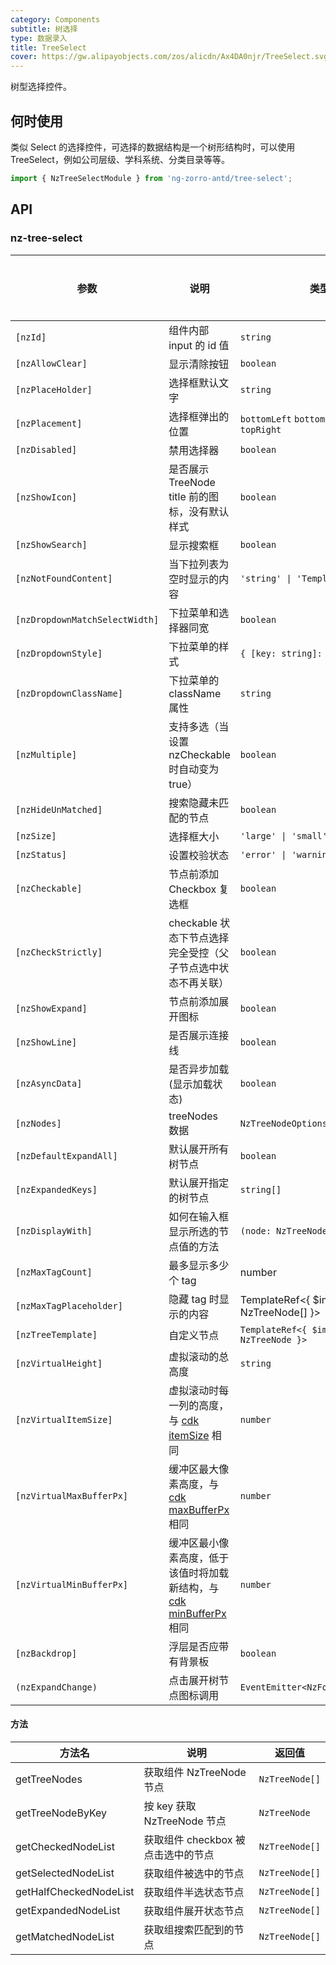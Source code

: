 ```yaml
---
category: Components
subtitle: 树选择
type: 数据录入
title: TreeSelect
cover: https://gw.alipayobjects.com/zos/alicdn/Ax4DA0njr/TreeSelect.svg
---
```


树型选择控件。

## 何时使用

类似 Select 的选择控件，可选择的数据结构是一个树形结构时，可以使用 TreeSelect，例如公司层级、学科系统、分类目录等等。

```ts
import { NzTreeSelectModule } from 'ng-zorro-antd/tree-select';
```

## API

### nz-tree-select

| 参数                             | 说明                                                                                          | 类型                                              | 默认值                                | 全局配置 |
|--------------------------------|---------------------------------------------------------------------------------------------|-------------------------------------------------|------------------------------------|------|
| `[nzId]`                       | 组件内部 input 的 id 值                                                                           | `string`                                        | -                                  |
| `[nzAllowClear]`               | 显示清除按钮                                                                                      | `boolean`                                       | `false`                            |
| `[nzPlaceHolder]`              | 选择框默认文字                                                                                     | `string`                                        | -                                  |
| `[nzPlacement]`                | 选择框弹出的位置                                                                                    | `bottomLeft` `bottomRight` `topLeft` `topRight` | bottomLeft                         |
| `[nzDisabled]`                 | 禁用选择器                                                                                       | `boolean`                                       | `false`                            |
| `[nzShowIcon]`                 | 是否展示 TreeNode title 前的图标，没有默认样式                                                             | `boolean`                                       | `false`                            | ✅    |
| `[nzShowSearch]`               | 显示搜索框                                                                                       | `boolean`                                       | `false`                            |
| `[nzNotFoundContent]`          | 当下拉列表为空时显示的内容                                                                               | `'string' \| 'TemplateRef<void>'`               | -                                  |
| `[nzDropdownMatchSelectWidth]` | 下拉菜单和选择器同宽                                                                                  | `boolean`                                       | `true`                             | ✅    |
| `[nzDropdownStyle]`            | 下拉菜单的样式                                                                                     | `{ [key: string]: string; }`                    | -                                  |
| `[nzDropdownClassName]`        | 下拉菜单的 className 属性                                                                          | `string`                                        | -                                  |
| `[nzMultiple]`                 | 支持多选（当设置 nzCheckable 时自动变为 true）                                                            | `boolean`                                       | `false`                            |
| `[nzHideUnMatched]`            | 搜索隐藏未匹配的节点                                                                                  | `boolean`                                       | `false`                            | ✅    |
| `[nzSize]`                     | 选择框大小                                                                                       | `'large' \| 'small' \| 'default'`               | `'default'`                        | ✅    |
| `[nzStatus]`                   | 设置校验状态                                                                                      | `'error' \| 'warning'`                          | -                                  |      |
| `[nzCheckable]`                | 节点前添加 Checkbox 复选框                                                                          | `boolean`                                       | `false`                            |
| `[nzCheckStrictly]`            | checkable 状态下节点选择完全受控（父子节点选中状态不再关联）                                                         | `boolean`                                       | `false`                            |
| `[nzShowExpand]`               | 节点前添加展开图标                                                                                   | `boolean`                                       | `true`                             |      |
| `[nzShowLine]`                 | 是否展示连接线                                                                                     | `boolean`                                       | `false`                            |      |
| `[nzAsyncData]`                | 是否异步加载(显示加载状态)                                                                              | `boolean`                                       | `false`                            |
| `[nzNodes]`                    | treeNodes 数据                                                                                | `NzTreeNodeOptions[]`                           | `[]`                               |
| `[nzDefaultExpandAll]`         | 默认展开所有树节点                                                                                   | `boolean`                                       | `false`                            |
| `[nzExpandedKeys]`             | 默认展开指定的树节点                                                                                  | `string[]`                                      | -                                  |
| `[nzDisplayWith]`              | 如何在输入框显示所选的节点值的方法                                                                           | `(node: NzTreeNode) => string`                  | `(node: NzTreeNode) => node.title` |
| `[nzMaxTagCount]`              | 最多显示多少个 tag                                                                                 | number                                          | -                                  |
| `[nzMaxTagPlaceholder]`        | 隐藏 tag 时显示的内容                                                                               | TemplateRef<{ $implicit: NzTreeNode[] }>        | -                                  |
| `[nzTreeTemplate]`             | 自定义节点                                                                                       | `TemplateRef<{ $implicit: NzTreeNode }>`        | -                                  |
| `[nzVirtualHeight]`            | 虚拟滚动的总高度                                                                                    | `string`                                        | `-`                                |
| `[nzVirtualItemSize]`          | 虚拟滚动时每一列的高度，与 [cdk itemSize](https://material.angular.io/cdk/scrolling/api) 相同              | `number`                                        | `28`                               |
| `[nzVirtualMaxBufferPx]`       | 缓冲区最大像素高度，与 [cdk maxBufferPx](https://material.angular.io/cdk/scrolling/api) 相同             | `number`                                        | `500`                              |
| `[nzVirtualMinBufferPx]`       | 缓冲区最小像素高度，低于该值时将加载新结构，与 [cdk minBufferPx](https://material.angular.io/cdk/scrolling/api) 相同 | `number`                                        | `28`                               |
| `[nzBackdrop]`                 | 浮层是否应带有背景板                                                                                  | `boolean`                                       | `false`                            |
| `(nzExpandChange)`             | 点击展开树节点图标调用                                                                                 | `EventEmitter<NzFormatEmitEvent>`               | -                                  |

#### 方法

| 方法名                    | 说明                     | 返回值            |
|------------------------|------------------------|----------------|
| getTreeNodes           | 获取组件 NzTreeNode 节点     | `NzTreeNode[]` |
| getTreeNodeByKey       | 按 key 获取 NzTreeNode 节点 | `NzTreeNode`   |
| getCheckedNodeList     | 获取组件 checkbox 被点击选中的节点 | `NzTreeNode[]` |
| getSelectedNodeList    | 获取组件被选中的节点             | `NzTreeNode[]` |
| getHalfCheckedNodeList | 获取组件半选状态节点             | `NzTreeNode[]` |
| getExpandedNodeList    | 获取组件展开状态节点             | `NzTreeNode[]` |
| getMatchedNodeList     | 获取组搜索匹配到的节点            | `NzTreeNode[]` |
